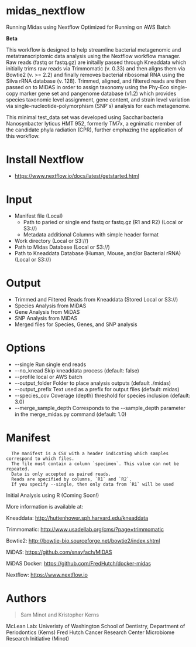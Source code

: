 # midas_nextflow

Running Midas using Nextflow
Optimized for Running on AWS Batch

****Beta****

This workflow is designed to help streamline bacterial metagenomic and metatranscriptomic data analysis using the Nextflow workflow manager. Raw reads (fastq or fastq.gz) are initailly passed through Kneaddata which initially trims raw reads via Trimmomatic (v. 0.33) and then aligns them via Bowtie2 (v. >= 2.2) and finally removes bacterial ribosomal RNA using the Silva rRNA database (v. 128). Trimmed, aligned, and filtered reads are then passed on to MIDAS in order to assign taxonomy using the Phy-Eco single-copy marker gene set and pangenome database (v1.2) which provides species taxonomic level assignment, gene content, and strain level variation via single-nucleotide-polymorphism (SNP's) analysis for each metagenome.

This minimal test_data set was developed using Saccharibacteria Nanosynbacter lyticus HMT 952, formerly TM7x, a egnimatic member of the candidate phyla radiation (CPR), further emphazing the application of this workflow.

# Install Nextflow

- <https://www.nextflow.io/docs/latest/getstarted.html>

# Input

- Manifest file (Local)
  - Path to paried or single end fastq or fastq.gz (R1 and R2) (Local or S3://)
  - Metadata additional Columns with simple header format
- Work directory (Local or S3://)
- Path to Midas Database (Local or S3://)
- Path to Kneaddata Database (Human, Mouse, and/or Bacterial rRNA) (Local or S3://)

# Output

- Trimmed and Filtered Reads from Kneaddata (Stored Local or S3://)
- Species Analysis from MiDAS
- Gene Analysis from MiDAS
- SNP Analysis from MiDAS
- Merged files for Species, Genes, and SNP analysis

# Options

- --single            Run single end reads
- --no_knead          Skip kneaddata process (default: false)
- --profile           local or AWS batch
- --output_folder     Folder to place analysis outputs (default ./midas)
- --output_prefix     Text used as a prefix for output files (default: midas)
- --species_cov       Coverage (depth) threshold for species inclusion (default: 3.0)
- --merge_sample_depth  Corresponds to the --sample_depth parameter in the merge_midas.py command (default: 1.0)

# Manifest
      The manifest is a CSV with a header indicating which samples correspond to which files.
      The file must contain a column `specimen`. This value can not be repeated.
      Data is only accepted as paired reads.
      Reads are specified by columns, `R1` and `R2`.
      If you specify --single, then only data from `R1` will be used

Initial Analysis using R (Coming Soon!)

More information is available at:

Kneaddata: <http://huttenhower.sph.harvard.edu/kneaddata>

Trimmomatic: <http://www.usadellab.org/cms/?page=trimmomatic>

Bowtie2: <http://bowtie-bio.sourceforge.net/bowtie2/index.shtml>

MiDAS: <https://github.com/snayfach/MIDAS>

MiDAS Docker: <https://github.com/FredHutch/docker-midas>

Nextflow: <https://www.nextflow.io>

# Authors

> Sam Minot and
> Kristopher Kerns

McLean Lab: Univeristy of Washington School of Dentistry, Department of Periodontics (Kerns)
Fred Hutch Cancer Research Center Microbiome Research Initiative (Minot)
